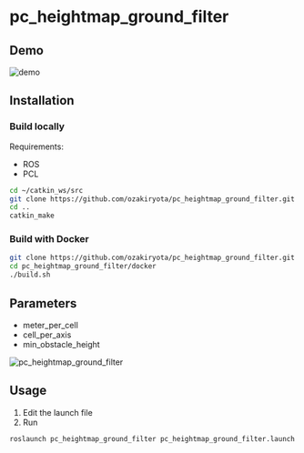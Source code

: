 # pc_heightmap_ground_filter

## Demo
![demo](https://user-images.githubusercontent.com/37431972/158047203-0c343126-d70b-4611-a68d-e1d4658c838d.png)

## Installation 
### Build locally
Requirements:
* ROS
* PCL

```bash
cd ~/catkin_ws/src
git clone https://github.com/ozakiryota/pc_heightmap_ground_filter.git
cd ..
catkin_make
```

### Build with Docker
```bash
git clone https://github.com/ozakiryota/pc_heightmap_ground_filter.git
cd pc_heightmap_ground_filter/docker
./build.sh
```

## Parameters
* meter_per_cell
* cell_per_axis
* min_obstacle_height

![pc_heightmap_ground_filter](https://user-images.githubusercontent.com/37431972/159700061-9f1c7368-821c-42a8-aac9-3dc36f23eb29.png)

## Usage
1. Edit the launch file
1. Run
```bash
roslaunch pc_heightmap_ground_filter pc_heightmap_ground_filter.launch
```
